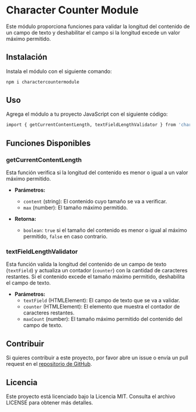 # Character Counter Module

Este módulo proporciona funciones para validar la longitud del contenido de un campo de texto y deshabilitar el campo si la longitud excede un valor máximo permitido.

## Instalación

Instala el módulo con el siguiente comando:

```bash
npm i charactercountermodule
```
## Uso

Agrega el módulo a tu proyecto JavaScript con el siguiente código:

```bash
import { getCurrentContentLength, textFieldLengthValidator } from 'charactercountermodule';
```

## Funciones Disponibles

### getCurrentContentLength

Esta función verifica si la longitud del contenido es menor o igual a un valor máximo permitido.

- **Parámetros:**
  - `content` (string): El contenido cuyo tamaño se va a verificar.
  - `max` (number): El tamaño máximo permitido.

- **Retorna:**
  - `boolean`: `true` si el tamaño del contenido es menor o igual al máximo permitido, `false` en caso contrario.

### textFieldLengthValidator

Esta función valida la longitud del contenido de un campo de texto (`textField`) y actualiza un contador (`counter`) con la cantidad de caracteres restantes. Si el contenido excede el tamaño máximo permitido, deshabilita el campo de texto.

- **Parámetros:**
  - `textField` (HTMLElement): El campo de texto que se va a validar.
  - `counter` (HTMLElement): El elemento que muestra el contador de caracteres restantes.
  - `maxCount` (number): El tamaño máximo permitido del contenido del campo de texto.

## Contribuir

Si quieres contribuir a este proyecto, por favor abre un issue o envía un pull request en el [repositorio de GitHub](https://github.com/rupi014/CharacterCounterModule).

## Licencia

Este proyecto está licenciado bajo la Licencia MIT. Consulta el archivo LICENSE para obtener más detalles.
